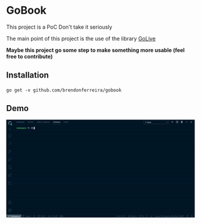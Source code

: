 # GoBook
This project is a PoC
Don't take it seriously

The main point of this project is the use of the library [GoLive](https://github.com/brendonferreira/golive)

**Maybe this project go some step to make something more usable (feel free to contribute)**

## Installation
`go get -v github.com/brendonferreira/gobook` 

## Demo
![go book](demo.gif)